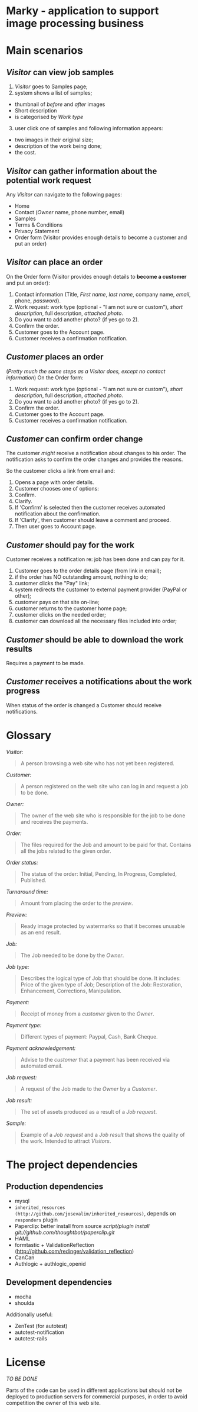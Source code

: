 Marky - application to support image processing business
========================================================


Main scenarios
========================================================

*Visitor* can view job samples
---------------------------------
1. *Visitor* goes to Samples page;
2. system shows a list of samples;
  - thumbnail of *before* and *after* images
  - Short description
  - is categorised by *Work type*
3. user click one of samples and following information appears:
  - two images in their original size;
  - description of the work being done;
  - the cost.

*Visitor* can gather information about the potential work request
--------------------------------------------------------------
Any *Visitor* can navigate to the following pages:

- Home
- Contact (*Owner* name, phone number, email)
- Samples
- Terms & Conditions
- Privacy Statement
- Order form (Visitor provides enough details to become a customer and put an order)



*Visitor* can place an order
-----------------------------------------
On the Order form (Visitor provides enough details to **become a customer** and put an order):

1. Contact information (Title, *First name*, *last name*, company name, *email*, phone, *password*).
2. Work request: work type (optional - "I am not sure or custom"), *short description*, full description, *attached photo*.
3. Do you want to add another photo? (if yes go to 2).
4. Confirm the order.
5. Customer goes to the Account page.
6. Customer receives a confirmation notification.


*Customer* places an order
-----------------------------------------
(*Pretty much the same steps as a Visitor does, except no contact information*)
On the Order form:

1. Work request: work type (optional - "I am not sure or custom"), *short description*, full description, *attached photo*.
2. Do you want to add another photo? (if yes go to 2).
3. Confirm the order.
4. Customer goes to the Account page.
5. Customer receives a confirmation notification.


*Customer* can confirm order change
-----------------------------------------
The customer *might* receive a notification about changes to his order.
The notification asks to confirm the order changes and provides the reasons.

So the customer clicks a link from email and:

1. Opens a page with order details.
2. Customer chooses one of options:
  1. Confirm.
  2. Clarify.
3. If 'Confirm' is selected then the customer receives automated notification about the confirmation.
4. If 'Clarify', then customer should leave a comment and proceed.
5. Then user goes to Account page.


*Customer* should pay for the work
-----------------------------------------
Customer receives a notification re: job has been done and can pay for it.

1. Customer goes to the order details page (from link in email);
2. if the order has NO outstanding amount, nothing to do;
3. customer clicks the "Pay" link;
4. system redirects the customer to external payment provider (PayPal or other);
5. customer pays on that site on-line;
6. customer returns to the customer home page;
7. customer clicks on the needed order;
8. customer can download all the necessary files included into order;


*Customer* should be able to download the work results
-----------------------------------------
Requires a payment to be made.


*Customer* receives a notifications about the work progress
-----------------------------------------
When status of the order is changed a Customer should receive notifications.


Glossary
====================

*Visitor:*
> A person browsing a web site who has not yet been registered.

*Customer:*
> A person registered on the web site who can log in and request a job to be done.

*Owner:*
> The owner of the web site who is responsible for the job to be done and receives the payments.

*Order:*
> The files required for the Job and amount to be paid for that.
> Contains all the jobs related to the given order.

*Order status:*
> The status of the order: Initial, Pending, In Progress, Completed, Published.


*Turnaround time:*
> Amount from placing the order to the *preview*.


*Preview:*
> Ready image protected by watermarks so that it becomes unusable as an end result.


*Job:*
> The Job needed to be done by the *Owner*.


*Job type:*
> Describes the logical type of Job that should be done.
> It includes: Price of the given type of Job; Description of the Job: Restoration, Enhancement, Corrections, Manipulation.


*Payment:*
> Receipt of money from a *customer* given to the *Owner*.


*Payment type:*
> Different types of payment: Paypal, Cash, Bank Cheque.


*Payment acknowledgement:*
> Advise to the *customer* that a payment has been received via automated email.


*Job request:*
> A request of the Job made to the *Owner* by a *Customer*.


*Job result:*
> The set of assets produced as a result of a *Job request*.


*Sample:*
> Example of a *Job request* and a *Job result* that shows the quality of the work.
> Intended to attract *Visitors*.







The project dependencies
=========================

Production dependencies
-----------------------
- mysql
- `inherited_resources (http://github.com/josevalim/inherited_resources)`, depends on `responders`  plugin
- Paperclip: better install from source *script/plugin install git://github.com/thoughtbot/paperclip.git*
- HAML
- formtastic + ValidationReflection (http://github.com/redinger/validation_reflection)
- CanCan
- Authlogic + authlogic_openid




Development dependencies
------------------------
- mocha
- shoulda

Additionally useful:
- ZenTest (for autotest)
- autotest-notification
- autotest-rails





License
================================
*TO BE DONE*

Parts of the code can be used in different applications but should not be deployed to production
servers for commercial purposes, in order to avoid competition the owner of this web site.

